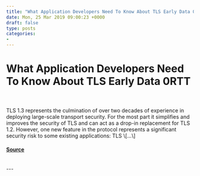 ```yaml
---
title: "What Application Developers Need To Know About TLS Early Data 0RTT"
date: Mon, 25 Mar 2019 09:00:23 +0000
draft: false
type: posts
categories: 
- 
---
```

# What Application Developers Need To Know About TLS Early Data 0RTT

<br/>

<br/>
TLS 1.3 represents the culmination of over two decades of experience in deploying large-scale transport security. For the most part it simplifies and improves the security of TLS and can act as a drop-in replacement for TLS 1.2. However, one new feature in the protocol represents a significant security risk to some existing applications: TLS \[…\]

#### [Source](https://blog.trailofbits.com/2019/03/25/what-application-developers-need-to-know-about-tls-early-data-0rtt/)

<br/>
---

